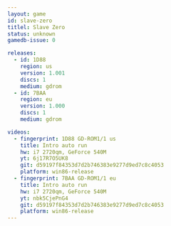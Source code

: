 ```yaml
---
layout: game
id: slave-zero
titlel: Slave Zero
status: unknown
gamedb-issue: 0

releases:
  - id: 1D88
    region: us
    version: 1.001
    discs: 1
    medium: gdrom
  - id: 7BAA
    region: eu
    version: 1.000
    discs: 1
    medium: gdrom

videos:
  - fingerprint: 1D88 GD-ROM1/1 us
    title: Intro auto run
    hw: i7 2720qm, GeForce 540M
    yt: 6j17R7O5UK8
    git: d59197f84353d7d2b746383e9277d9ed7c8c4053
    platform: win86-release
  - fingerprint: 7BAA GD-ROM1/1 eu
    title: Intro auto run
    hw: i7 2720qm, GeForce 540M
    yt: nbk5CjePnG4
    git: d59197f84353d7d2b746383e9277d9ed7c8c4053
    platform: win86-release
---
```

